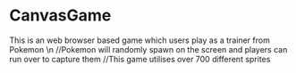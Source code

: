 # CanvasGame

This is an web browser based game which users play as a trainer from Pokemon \n
//Pokemon will randomly spawn on the screen and players can run over to capture them
//This game utilises over 700 different sprites
